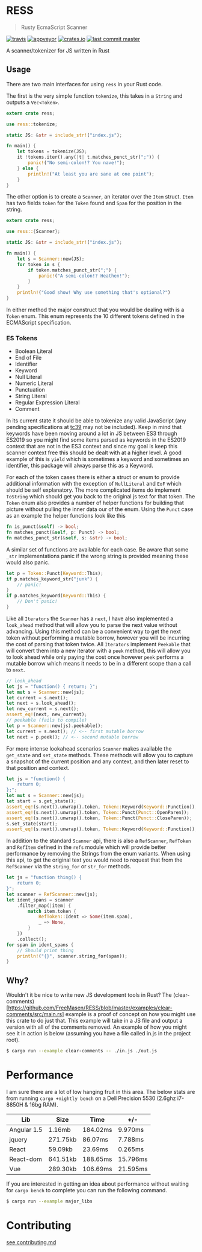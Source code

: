 # RESS
> Rusty EcmaScript Scanner

[![travis](https://img.shields.io/travis/FreeMasen/RESS.svg)](https://travis-ci.org/FreeMasen/RESS)
[![appveyor](https://img.shields.io/appveyor/ci/FreeMasen/RESS.svg)](https://ci.appveyor.com/project/FreeMasen/sitebuilder)
[![crates.io](https://img.shields.io/crates/v/ress.svg)](https://crates.io/crates/ress)
[![last commit master](https://img.shields.io/github/last-commit/FreeMasen/RESS.svg)](https://github.com/FreeMasen/RESS/commits/master)

A scanner/tokenizer for JS written in Rust

## Usage
There are two main interfaces for using `ress` in your Rust code.

The first is the very simple function `tokenize`, this takes in a `String` and outputs a `Vec<Token>`.

```rust
extern crate ress;

use ress::tokenize;

static JS: &str = include_str!("index.js");

fn main() {
    let tokens = tokenize(JS);
    it !tokens.iter().any(|t| t.matches_punct_str(";")) {
        panic!("No semi-colon!? You nave!");
    } else {
        println!("At least you are sane at one point");
    }
}

```

The other option is to create a `Scanner`, an iterator over the `Item` struct. `Item` has two fields `token` for the `Token` found and `Span` for the position in the string.
```rust
extern crate ress;

use ress::{Scanner};

static JS: &str = include_str!("index.js");

fn main() {
    let s = Scanner::new(JS);
    for token in s {
        if token.matches_punct_str(";") {
            panic!("A semi-colon!? Heathen!");
        }
    }
    println!("Good show! Why use something that's optional?")
}
```

In either method the major construct that you would be dealing with is a `Token` enum. This enum represents the 10 different tokens defined in the ECMAScript specification.

### ES Tokens
- Boolean Literal
- End of File
- Identifier
- Keyword
- Null Literal
- Numeric Literal
- Punctuation
- String Literal
- Regular Expression Literal
- Comment

In its current state it should be able to tokenize any valid JavaScript (any pending specifications at [tc39](https://github.com/tc39/proposals) may not be included). Keep in mind that keywords have been moving around a lot in JS between ES3 through ES2019 so you might find some items parsed as keywords in the ES2019 context that are not in the ES3 context and since my goal is keep this scanner context free this should be dealt with at a higher level. A good example of this is `yield` which is sometimes a keyword and sometimes an identifier, this package will always parse this as a Keyword.

For each of the token cases there is either a struct or enum to provide additional information with the exception of `NullLiteral` and `EoF` which should be self explanatory. The more complicated items do implement `ToString` which should get you back to the original js text for that token. The `Token` enum also provides a number of helper functions for building that picture without pulling the inner data our of the enum. Using the `Punct` case as an example the helper functions look like this
```rust
fn is_punct(&self) -> bool;
fn matches_punct(&self, p: Punct) -> bool;
fn matches_punct_str(&self, s: &str) -> bool;
```
A similar set of functions are available for each case. Be aware that some `_str` implementations panic if the wrong string is provided meaning these would also panic.
```rust
let p = Token::Punct(Keyword::This);
if p.matches_keyword_str("junk") {
    // panic!
}
if p.matches_keyword(Keyword::This) {
    // Don't panic!
}
```

Like all `Iterators` the `Scanner` has a `next`, I have also implemented a `look_ahead` method that will allow you to parse the next value without advancing. Using this method can be a convenient way to get the next token without performing a mutable borrow, however you will be incurring the cost of parsing that token twice. All `Iterators` implement `Peekable` that will convert them into a new iterator with a `peek` method, this will allow you to look ahead while only paying the cost once however `peek` performs a mutable borrow which means it needs to be in a different scope than a call to `next`.
```rust
// look_ahead
let js = "function() { return; }";
let mut s = Scanner::new(js);
let current = s.next();
let next = s.look_ahead();
let new_current = s.next();
assert_eq!(next, new_current);
// peekable (fails to compile)
let p = Scanner::new(js).peekable();
let current = s.next(); // <-- first mutable borrow
let next = p.peek(); // <-- second mutable borrow
```

For more intense lookahead scenarios `Scanner` makes available the `get_state` and `set_state` methods. These methods will allow you to capture a snapshot of the current position and any context, and then later reset to that position and context.

```rust
let js = "function() {
    return 0;
};";
let mut s = Scanner::new(js);
let start = s.get_state();
assert_eq!(s.next().unwrap().token, Token::Keyword(Keyword::Function));
assert_eq!(s.next().unwrap().token, Token::Punct(Punct::OpenParen));
assert_eq!(s.next().unwrap().token, Token::Punct(Punct::CloseParen));
s.set_state(start);
assert_eq!(s.next().unwrap().token, Token::Keyword(Keyword::Function));
```

In addition to the standard `Scanner` api, there is also a `RefScanner`, `RefToken` and `RefItem` defined in the `refs` module which will provide better performance by removing the Strings from the enum variants. When using this api, to get the original text you would need to request that from the `RefScanner` via the `string_for` or `str_for` methods.


```rust
let js = "function thing() {
    return 0;
}";
let scanner = RefScanner::new(js);
let ident_spans = scanner
    .filter_map(|item| {
        match item.token {
            RefToken::Ident => Some(item.span),
            _ => None,
        }
    })
    .collect();
for span in ident_spans {
    // Should print thing
    println!("{}", scanner.string_for(span));
}
```

## Why?
Wouldn't it be nice to write new JS development tools in Rust? The (clear-comments)[https://github.com/FreeMasen/RESS/blob/master/examples/clear-comments/src/main.rs] example is a proof of concept on how you might use this crate to do just that. This example will take in a JS file and output a version with all of the comments removed. An example of how you might see it in action is below (assuming you have a file called in.js in the project root).

```sh
$ cargo run --example clear-comments -- ./in.js ./out.js
```

# Performance
I am sure there are a lot of low hanging fruit in this area.
The below stats are from running `cargo +nightly bench` on a Dell Precision 5530 (2.6ghz i7-8850H & 16bg RAM).

|Lib         |Size     |Time     |+/-      |
|---         |---      |---      |---      |
|Angular 1.5 |1.16mb   |184.02ms | 9.970ms |
|jquery      |271.75kb | 86.07ms | 7.788ms |
|React       |59.09kb  | 23.69ms | 0.265ms |
|React-dom   |641.51kb |188.65ms |15.796ms |
|Vue         |289.30kb |106.69ms |21.595ms |

If you are interested in getting an idea about performance without waiting for `cargo bench` to complete you can run the following command.

```sh
$ cargo run --example major_libs
```

# Contributing

[see contributing.md](https://github.com/FreeMasen/RESS/blob/master/CONTRIBUTING.md)